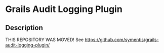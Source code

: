 # Grails Audit Logging Plugin

## Description

THIS REPOSITORY WAS MOVED! 
See https://github.com/symentis/grails-audit-logging-plugin/
